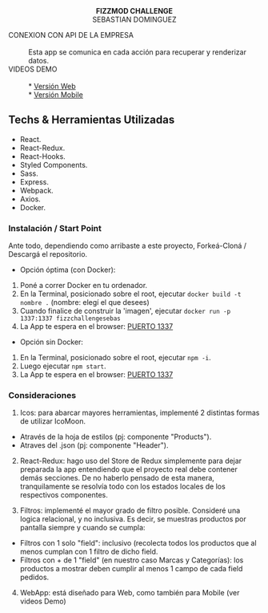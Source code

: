 
<div align="center"><strong>FIZZMOD CHALLENGE</strong></div>
<div align="center">SEBASTIAN DOMINGUEZ</div>
<dl>

  <dt>CONEXION CON API DE LA EMPRESA</dt><br />

  <dd>Esta app se comunica en cada acción para recuperar y renderizar datos.</dd>


  <dt>VIDEOS DEMO</dt><br />
  <dd>* <a href="https://www.dropbox.com/s/07ufmanti9o9a1b/vidWeb.mov?dl=0">Versión Web</a></dd>
  <dd>* <a href="https://www.dropbox.com/s/9mzswszthrh0v9z/vidMobile.mov?dl=0">Versión Mobile</a></dd>

</dl>


## Techs & Herramientas Utilizadas

* React.<br />
* React-Redux.<br />
* React-Hooks.<br />
* Styled Components.<br />
* Sass.<br />
* Express.<br />
* Webpack.<br />
* Axios.<br />
* Docker.<br />


### Instalación / Start Point</dt>

Ante todo, dependiendo como arribaste a este proyecto, Forkeá-Cloná / Descargá el repositorio.

* Opción óptima (con Docker):
1. Poné a correr Docker en tu ordenador.
2. En la Terminal, posicionado sobre el root, ejecutar `docker build -t nombre .` (nombre: elegí el que desees)
3. Cuando finalice de construir la 'imagen', ejecutar `docker run -p 1337:1337 fizzchallengesebas`
4. La App te espera en el browser: <a href="http://localhost:1337/">PUERTO 1337</a>

* Opción sin Docker:
1. En la Terminal, posicionado sobre el root, ejecutar `npm -i`.
2. Luego ejecutar `npm start`.
3. La App te espera en el browser: <a href="http://localhost:1337/">PUERTO 1337</a>



### Consideraciones

1. Icos: para abarcar mayores herramientas, implementé 2 distintas formas de utilizar IcoMoon. 
* Através de la hoja de estilos (pj: componente "Products").
* Atraves del .json (pj: componente "Header").

2. React-Redux: hago uso del Store de Redux simplemente para dejar preparada la app entendiendo que el proyecto real debe contener demás secciones. De no haberlo pensado de esta manera, tranquilamente se resolvía todo con los estados locales de los respectivos componentes.

3. Filtros: implementé el mayor grado de filtro posible. Consideré una logica relacional, y no inclusiva. Es decir, se muestras productos por pantalla siempre y cuando se cumpla:
* Filtros con 1 solo "field": inclusivo (recolecta todos los productos que al menos cumplan con 1 filtro de dicho field.
* Filtros con + de 1 "field" (en nuestro caso Marcas y Categorías): los productos a mostrar deben cumplir al menos 1 campo de cada field pedidos.

4. WebApp: está diseñado para Web, como también para Mobile (ver videos Demo)